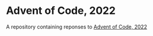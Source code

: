 # Advent of Code, 2022

A repository containing reponses to [Advent of Code, 2022](https://adventofcode.com/2022)
